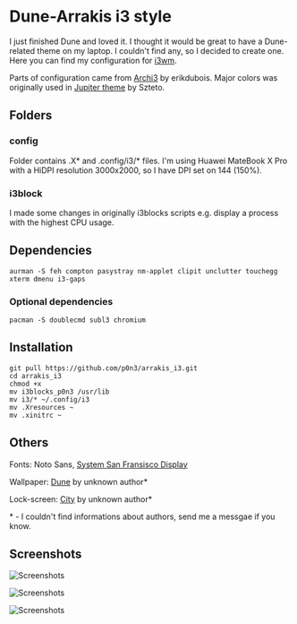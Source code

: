# Dune-Arrakis i3 style

I just finished Dune and loved it. I thought it would be great to have a Dune-related theme on my laptop. I couldn't find any, so I decided to create one. Here you can find my configuration for [i3wm](https://i3wm.org/). 

Parts of configuration came from [Archi3](https://github.com/erikdubois/Archi3) by erikdubois. Major colors was originally used in [Jupiter theme](http://dotshare.it/dots/1128/) by Szteto.

## Folders

### config

Folder contains .X* and .config/i3/* files. 
I'm using Huawei MateBook X Pro with a HiDPI resolution 3000x2000, so I have DPI set on 144 (150%).

### i3block

I made some changes in originally i3blocks scripts e.g. display a process with the highest CPU usage.

## Dependencies

	aurman -S feh compton pasystray nm-applet clipit unclutter touchegg xterm dmenu i3-gaps

### Optional dependencies

	pacman -S doublecmd subl3 chromium

## Installation

	git pull https://github.com/p0n3/arrakis_i3.git
	cd arrakis_i3
	chmod +x
	mv i3blocks_p0n3 /usr/lib
	mv i3/* ~/.config/i3
	mv .Xresources ~
	mv .xinitrc ~

## Others

Fonts: Noto Sans, [System San Fransisco Display](https://github.com/supermarin/YosemiteSanFranciscoFont)

Wallpaper: [Dune](https://i.imgur.com/bBqqxe4.jpg) by unknown author*

Lock-screen: [City](https://i.imgur.com/VqbHFbL.jpg) by unknown author*

\* - I couldn't find informations about authors, send me a messgae if you know.

## Screenshots

![Screenshots](https://i.imgur.com/j5ago1z.png)


![Screenshots](https://i.imgur.com/uOPKoSj.jpg)


![Screenshots](https://i.imgur.com/nVeZzUW.jpg)


